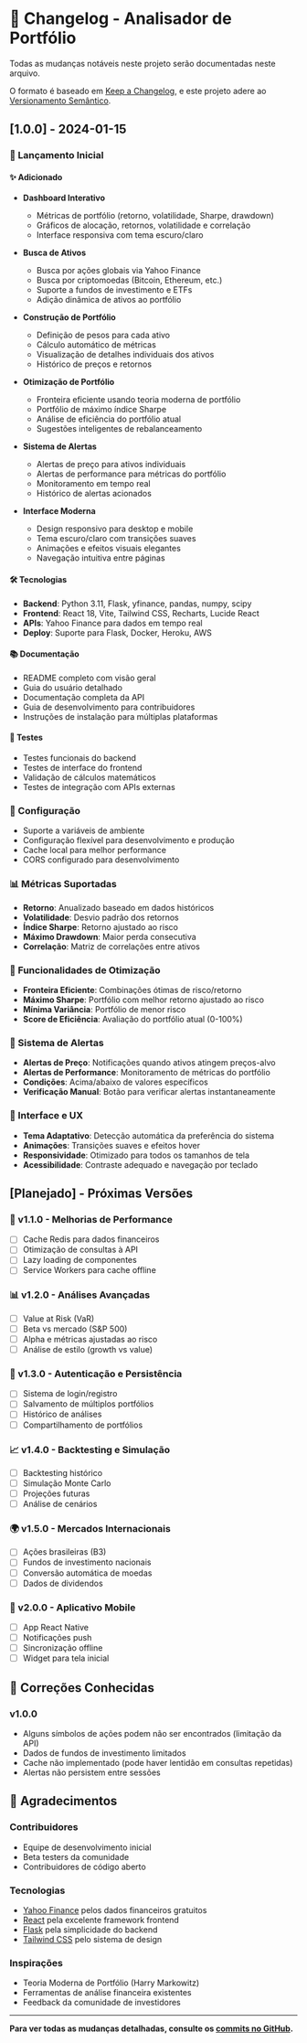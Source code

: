 # 📝 Changelog - Analisador de Portfólio

Todas as mudanças notáveis neste projeto serão documentadas neste arquivo.

O formato é baseado em [Keep a Changelog](https://keepachangelog.com/pt-BR/1.0.0/),
e este projeto adere ao [Versionamento Semântico](https://semver.org/lang/pt-BR/).

## [1.0.0] - 2024-01-15

### 🎉 Lançamento Inicial

#### ✨ Adicionado
- **Dashboard Interativo**
  - Métricas de portfólio (retorno, volatilidade, Sharpe, drawdown)
  - Gráficos de alocação, retornos, volatilidade e correlação
  - Interface responsiva com tema escuro/claro

- **Busca de Ativos**
  - Busca por ações globais via Yahoo Finance
  - Busca por criptomoedas (Bitcoin, Ethereum, etc.)
  - Suporte a fundos de investimento e ETFs
  - Adição dinâmica de ativos ao portfólio

- **Construção de Portfólio**
  - Definição de pesos para cada ativo
  - Cálculo automático de métricas
  - Visualização de detalhes individuais dos ativos
  - Histórico de preços e retornos

- **Otimização de Portfólio**
  - Fronteira eficiente usando teoria moderna de portfólio
  - Portfólio de máximo índice Sharpe
  - Análise de eficiência do portfólio atual
  - Sugestões inteligentes de rebalanceamento

- **Sistema de Alertas**
  - Alertas de preço para ativos individuais
  - Alertas de performance para métricas do portfólio
  - Monitoramento em tempo real
  - Histórico de alertas acionados

- **Interface Moderna**
  - Design responsivo para desktop e mobile
  - Tema escuro/claro com transições suaves
  - Animações e efeitos visuais elegantes
  - Navegação intuitiva entre páginas

#### 🛠️ Tecnologias
- **Backend**: Python 3.11, Flask, yfinance, pandas, numpy, scipy
- **Frontend**: React 18, Vite, Tailwind CSS, Recharts, Lucide React
- **APIs**: Yahoo Finance para dados em tempo real
- **Deploy**: Suporte para Flask, Docker, Heroku, AWS

#### 📚 Documentação
- README completo com visão geral
- Guia do usuário detalhado
- Documentação completa da API
- Guia de desenvolvimento para contribuidores
- Instruções de instalação para múltiplas plataformas

#### 🧪 Testes
- Testes funcionais do backend
- Testes de interface do frontend
- Validação de cálculos matemáticos
- Testes de integração com APIs externas

### 🔧 Configuração
- Suporte a variáveis de ambiente
- Configuração flexível para desenvolvimento e produção
- Cache local para melhor performance
- CORS configurado para desenvolvimento

### 📊 Métricas Suportadas
- **Retorno**: Anualizado baseado em dados históricos
- **Volatilidade**: Desvio padrão dos retornos
- **Índice Sharpe**: Retorno ajustado ao risco
- **Máximo Drawdown**: Maior perda consecutiva
- **Correlação**: Matriz de correlações entre ativos

### 🎯 Funcionalidades de Otimização
- **Fronteira Eficiente**: Combinações ótimas de risco/retorno
- **Máximo Sharpe**: Portfólio com melhor retorno ajustado ao risco
- **Mínima Variância**: Portfólio de menor risco
- **Score de Eficiência**: Avaliação do portfólio atual (0-100%)

### 🔔 Sistema de Alertas
- **Alertas de Preço**: Notificações quando ativos atingem preços-alvo
- **Alertas de Performance**: Monitoramento de métricas do portfólio
- **Condições**: Acima/abaixo de valores específicos
- **Verificação Manual**: Botão para verificar alertas instantaneamente

### 🎨 Interface e UX
- **Tema Adaptativo**: Detecção automática da preferência do sistema
- **Animações**: Transições suaves e efeitos hover
- **Responsividade**: Otimizado para todos os tamanhos de tela
- **Acessibilidade**: Contraste adequado e navegação por teclado

## [Planejado] - Próximas Versões

### 🚀 v1.1.0 - Melhorias de Performance
- [ ] Cache Redis para dados financeiros
- [ ] Otimização de consultas à API
- [ ] Lazy loading de componentes
- [ ] Service Workers para cache offline

### 📊 v1.2.0 - Análises Avançadas
- [ ] Value at Risk (VaR)
- [ ] Beta vs mercado (S&P 500)
- [ ] Alpha e métricas ajustadas ao risco
- [ ] Análise de estilo (growth vs value)

### 🔐 v1.3.0 - Autenticação e Persistência
- [ ] Sistema de login/registro
- [ ] Salvamento de múltiplos portfólios
- [ ] Histórico de análises
- [ ] Compartilhamento de portfólios

### 📈 v1.4.0 - Backtesting e Simulação
- [ ] Backtesting histórico
- [ ] Simulação Monte Carlo
- [ ] Projeções futuras
- [ ] Análise de cenários

### 🌍 v1.5.0 - Mercados Internacionais
- [ ] Ações brasileiras (B3)
- [ ] Fundos de investimento nacionais
- [ ] Conversão automática de moedas
- [ ] Dados de dividendos

### 📱 v2.0.0 - Aplicativo Mobile
- [ ] App React Native
- [ ] Notificações push
- [ ] Sincronização offline
- [ ] Widget para tela inicial

## 🐛 Correções Conhecidas

### v1.0.0
- Alguns símbolos de ações podem não ser encontrados (limitação da API)
- Dados de fundos de investimento limitados
- Cache não implementado (pode haver lentidão em consultas repetidas)
- Alertas não persistem entre sessões

## 🙏 Agradecimentos

### Contribuidores
- Equipe de desenvolvimento inicial
- Beta testers da comunidade
- Contribuidores de código aberto

### Tecnologias
- [Yahoo Finance](https://finance.yahoo.com/) pelos dados financeiros gratuitos
- [React](https://reactjs.org/) pela excelente framework frontend
- [Flask](https://flask.palletsprojects.com/) pela simplicidade do backend
- [Tailwind CSS](https://tailwindcss.com/) pelo sistema de design

### Inspirações
- Teoria Moderna de Portfólio (Harry Markowitz)
- Ferramentas de análise financeira existentes
- Feedback da comunidade de investidores

---

**Para ver todas as mudanças detalhadas, consulte os [commits no GitHub](https://github.com/seu-usuario/portfolio-analyzer/commits/main).**

